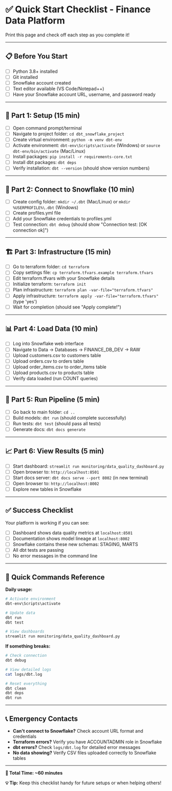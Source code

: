 # ✅ Quick Start Checklist - Finance Data Platform

Print this page and check off each step as you complete it!

---

## 📋 Before You Start

- [ ] Python 3.8+ installed
- [ ] Git installed  
- [ ] Snowflake account created
- [ ] Text editor available (VS Code/Notepad++)
- [ ] Have your Snowflake account URL, username, and password ready

---

## 🔧 Part 1: Setup (15 min)

- [ ] Open command prompt/terminal
- [ ] Navigate to project folder: `cd dbt_snowflake_project`
- [ ] Create virtual environment: `python -m venv dbt-env`
- [ ] Activate environment: `dbt-env\Scripts\activate` (Windows) or `source dbt-env/bin/activate` (Mac/Linux)
- [ ] Install packages: `pip install -r requirements-core.txt`
- [ ] Install dbt packages: `dbt deps`
- [ ] Verify installation: `dbt --version` (should show version numbers)

---

## 🔗 Part 2: Connect to Snowflake (10 min)

- [ ] Create config folder: `mkdir ~/.dbt` (Mac/Linux) or `mkdir %USERPROFILE%\.dbt` (Windows)
- [ ] Create profiles.yml file
- [ ] Add your Snowflake credentials to profiles.yml
- [ ] Test connection: `dbt debug` (should show "Connection test: [OK connection ok]")

---

## 🏗️ Part 3: Infrastructure (15 min)

- [ ] Go to terraform folder: `cd terraform`
- [ ] Copy settings file: `cp terraform.tfvars.example terraform.tfvars`
- [ ] Edit terraform.tfvars with your Snowflake details
- [ ] Initialize terraform: `terraform init`
- [ ] Plan infrastructure: `terraform plan -var-file="terraform.tfvars"`
- [ ] Apply infrastructure: `terraform apply -var-file="terraform.tfvars"` (type 'yes')
- [ ] Wait for completion (should see "Apply complete!")

---

## 📊 Part 4: Load Data (10 min)

- [ ] Log into Snowflake web interface
- [ ] Navigate to Data → Databases → FINANCE_DB_DEV → RAW
- [ ] Upload customers.csv to customers table
- [ ] Upload orders.csv to orders table  
- [ ] Upload order_items.csv to order_items table
- [ ] Upload products.csv to products table
- [ ] Verify data loaded (run COUNT queries)

---

## 🚀 Part 5: Run Pipeline (5 min)

- [ ] Go back to main folder: `cd ..`
- [ ] Build models: `dbt run` (should complete successfully)
- [ ] Run tests: `dbt test` (should pass all tests)
- [ ] Generate docs: `dbt docs generate`

---

## 📈 Part 6: View Results (5 min)

- [ ] Start dashboard: `streamlit run monitoring/data_quality_dashboard.py`
- [ ] Open browser to: `http://localhost:8501`
- [ ] Start docs server: `dbt docs serve --port 8002` (in new terminal)
- [ ] Open browser to: `http://localhost:8002`
- [ ] Explore new tables in Snowflake

---

## ✅ Success Checklist

Your platform is working if you can see:

- [ ] Dashboard shows data quality metrics at `localhost:8501`
- [ ] Documentation shows model lineage at `localhost:8002`
- [ ] Snowflake contains these new schemas: STAGING, MARTS
- [ ] All dbt tests are passing
- [ ] No error messages in the command line

---

## 🎯 Quick Commands Reference

**Daily usage:**
```bash
# Activate environment
dbt-env\Scripts\activate

# Update data
dbt run
dbt test

# View dashboards
streamlit run monitoring/data_quality_dashboard.py
```

**If something breaks:**
```bash
# Check connection
dbt debug

# View detailed logs
cat logs/dbt.log

# Reset everything
dbt clean
dbt deps
dbt run
```

---

## 📞 Emergency Contacts

- **Can't connect to Snowflake?** Check account URL format and credentials
- **Terraform errors?** Verify you have ACCOUNTADMIN role in Snowflake  
- **dbt errors?** Check `logs/dbt.log` for detailed error messages
- **No data showing?** Verify CSV files uploaded correctly to Snowflake tables

---

**🎉 Total Time: ~60 minutes**

**💡 Tip:** Keep this checklist handy for future setups or when helping others!
